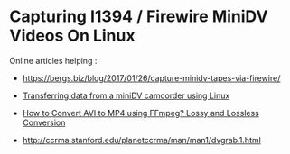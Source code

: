 # Capturing I1394 / Firewire MiniDV Videos On Linux



Online articles helping : 

- https://bergs.biz/blog/2017/01/26/capture-minidv-tapes-via-firewire/

- [Transferring data from a miniDV camcorder using Linux](https://blog.jonsdocs.org.uk/2020/11/25/transferring-data-from-a-minidv-camcorder-using-linux/)

- [How to Convert AVI to MP4 using FFmpeg? Lossy and Lossless Conversion](https://ottverse.com/ffmpeg-convert-avi-to-mp4-lossless/)

- http://ccrma.stanford.edu/planetccrma/man/man1/dvgrab.1.html
